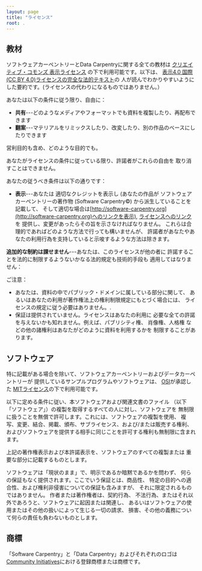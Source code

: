 ```yaml
---
layout: page
title: "ライセンス"
root: .
---
```

## 教材

ソフトウェアカーペントリーとData Carpentryに関する全ての教材は
[クリエイティブ・コモンズ 表示ライセンス](https://creativecommons.org/licenses/by/4.0/deed.ja)
の下で利用可能です。以下は、
[表示4.0 国際(CC BY 4.0)ライセンスの完全な法的テキスト](https://creativecommons.org/licenses/by/4.0/legalcode.ja)の
人が読んでわかりやすいようにした要約です。(ライセンスの代わりになるものではありません。）

あなたは以下の条件に従う限り、自由に：

* **共有**---どのようなメディアやフォーマットでも資料を複製したり、再配布できます
* **翻案**---マテリアルをリミックスしたり、改変したり、別の作品のベースにしたりできます


営利目的も含め、どのような目的でも。

あなたがライセンスの条件に従っている限り、許諾者がこれらの自由を
取り消すことはできません。

あなたの従うべき条件は以下の通りです：

* **表示**---あなたは 適切なクレジットを表示し (あなたの作品が
  ソフトウェアカーペントリーの著作物 (Software Carpentry©) から派生していることを記載して、
  そして適切な場合は[http://software-carpentry.org](http://software-carpentry.org)へのリンクを表示), 
  [ライセンスへのリンク](https://creativecommons.org/licenses/by/4.0/deed.ja)を
  提供し、変更があったらその旨を示さなければなりません。
  これらは合理的であればどのような方法で行っても構いませんが、
  許諾者があなたやあなたの利用行為を支持していると示唆するような方法は除きます。

**追加的な制約は課せません**---あなたは、このライセンスが他の者に
許諾することを法的に制限するようないかなる法的規定も技術的手段も
適用してはなりません：

ご注意：

* あなたは、資料の中でパブリック・ドメインに属している部分に関して、
  あるいはあなたの利用が著作権法上の権利制限規定にもとづく場合には、
  ライセンスの規定に従う必要はありません。.
* 保証は提供されていません。ライセンスはあなたの利用に
  必要な全ての許諾を与えないかも知れません。例えば、パブリシティ権、
  肖像権、人格権 などの他の諸権利はあなたがどのように資料を利用するかを
制限することがあります。

## ソフトウェア

特に記載がある場合を除いて、ソフトウェアカーペントリーおよびデータカーペントリーが
提供しているサンプルプログラムやソフトウェアは、
[OSI][osi]が承認した
[MITライセンス](https://ja.osdn.net/projects/opensource/wiki/licenses%2FMIT_license)の下で利用可能です。

以下に定める条件に従い、本ソフトウェアおよび関連文書のファイル
（以下「ソフトウェア」）の複製を取得するすべての人に対し、ソフトウェアを
無制限に扱うことを無償で許可します。これには、ソフトウェアの複製を使用、
複写、変更、結合、掲載、頒布、サブライセンス、および/または販売する権利、
およびソフトウェアを提供する相手に同じことを許可する権利も無制限に含まれます。

上記の著作権表示および本許諾表示を、ソフトウェアのすべての複製または
重要な部分に記載するものとします。

ソフトウェアは「現状のまま」で、明示であるか暗黙であるかを問わず、
何らの保証もなく提供されます。ここでいう保証とは、商品性、
特定の目的への適合性、および権利非侵害についての保証も含みますが、
それに限定されるものではありません。 作者または著作権者は、契約行為、
不法行為、またはそれ以外であろうと、ソフトウェアに起因または関連し、
あるいはソフトウェアの使用またはその他の扱いによって生じる一切の請求、
損害、その他の義務について何らの責任も負わないものとします。

## 商標

「Software Carpentry」と「Data Carpentry」およびそれぞれのロゴは[Community
Initiatives][CI]における登録商標または商標です。

[cc-by-human]: https://creativecommons.org/licenses/by/4.0/
[cc-by-legal]: https://creativecommons.org/licenses/by/4.0/legalcode
[mit-license]: http://opensource.org/licenses/mit-license.html
[ci]: http://communityin.org/
[osi]: http://opensource.org

